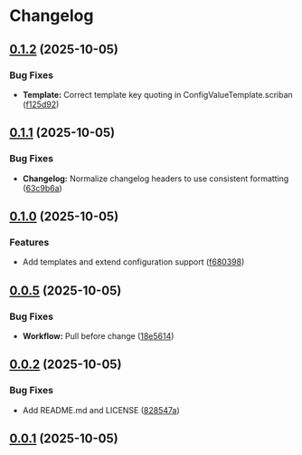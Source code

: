 # Changelog

## [0.1.2](https://github.com/T2PeNBiX99wcoxKv3A4g/BepinEx-Utils.Generator/compare/v0.1.1...v0.1.2) (2025-10-05)

### Bug Fixes

* **Template:** Correct template key quoting in ConfigValueTemplate.scriban ([f125d92](https://github.com/T2PeNBiX99wcoxKv3A4g/BepinEx-Utils.Generator/commit/f125d929441f7dd1cf8a953888b2ac727a6f49f9))

## [0.1.1](https://github.com/T2PeNBiX99wcoxKv3A4g/BepinEx-Utils.Generator/compare/v0.1.0...v0.1.1) (2025-10-05)

### Bug Fixes

* **Changelog:** Normalize changelog headers to use consistent formatting ([63c9b6a](https://github.com/T2PeNBiX99wcoxKv3A4g/BepinEx-Utils.Generator/commit/63c9b6ab2e8ff6d16f94241a7878e77ed142efb5))

## [0.1.0](https://github.com/T2PeNBiX99wcoxKv3A4g/BepinEx-Utils.Generator/compare/v0.0.5...v0.1.0) (2025-10-05)

### Features

* Add templates and extend configuration support ([f680398](https://github.com/T2PeNBiX99wcoxKv3A4g/BepinEx-Utils.Generator/commit/f6803989765d94a4734e01bb6836b455c102e648))

## [0.0.5](https://github.com/T2PeNBiX99wcoxKv3A4g/BepinEx-Utils.Generator/compare/v0.0.4...v0.0.5) (2025-10-05)

### Bug Fixes

* **Workflow:** Pull before change ([18e5614](https://github.com/T2PeNBiX99wcoxKv3A4g/BepinEx-Utils.Generator/commit/18e5614b8b28455f032f70d61de8f427158d0951))

## [0.0.2](https://github.com/T2PeNBiX99wcoxKv3A4g/BepinEx-Utils.Generator/compare/v0.0.1...v0.0.2) (2025-10-05)

### Bug Fixes

* Add README.md and LICENSE ([828547a](https://github.com/T2PeNBiX99wcoxKv3A4g/BepinEx-Utils.Generator/commit/828547a17b0fda29458cbb19917fe536db34a2be))

## [0.0.1](https://github.com/T2PeNBiX99wcoxKv3A4g/BepinEx-Utils.Generator/compare/v0.0.0...v0.0.1) (2025-10-05)
